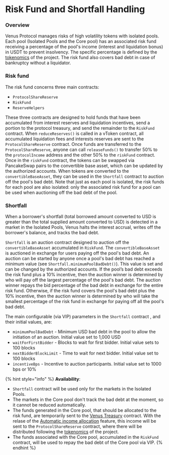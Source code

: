 # Risk Fund and Shortfall Handling

### **Overview**

Venus Protocol manages risks of high volatility tokens with isolated pools. Each pool (Isolated Pools and the Core pool) has an associated risk fund receiving a percentage of the pool's income (interest and liquidation bonus) in USDT to prevent insolvency. The specific percentage is defined by the [tokenomics](../governance/tokenomics.md) of the project. The risk fund also covers bad debt in case of bankruptcy without a liquidator.

### Risk fund

The risk fund concerns three main contracts:

* `ProtocolShareReserve`
* `RiskFund`
* `ReserveHelpers`

These three contracts are designed to hold funds that have been accumulated from interest reserves and liquidation incentives, send a portion to the protocol treasury, and send the remainder to the `RiskFund` contract. When `reduceReserves()` is called in a vToken contract, all accumulated liquidation fees and interests reserves are sent to the `ProtocolShareReserve` contract. Once funds are transferred to the `ProtocolShareReserve`, anyone can call `releaseFunds()` to transfer 50% to the `protocolIncome` address and the other 50% to the `riskFund` contract. Once in the `riskFund` contract, the tokens can be swapped via PancakeSwap pairs to the convertible base asset, which can be updated by the authorized accounts. When tokens are converted to the `convertibleBaseAsset`, they can be used in the `Shortfall` contract to auction off the pool's bad debt. Note that just as each pool is isolated, the risk funds for each pool are also isolated: only the associated risk fund for a pool can be used when auctioning off the bad debt of the pool.

### Shortfall

When a borrower's shortfall (total borrowed amount converted to USD is greater than the total supplied amount converted to USD) is detected in a market in the Isolated Pools, Venus halts the interest accrual, writes off the borrower's balance, and tracks the bad debt.

`Shortfall` is an auction contract designed to auction off the `convertibleBaseAsset` accumulated in `RiskFund`. The `convertibleBaseAsset` is auctioned in exchange for users paying off the pool's bad debt. An auction can be started by anyone once a pool's bad debt has reached a minimum value (see `Shortfall.minimumPoolBadDebt()`). This value is set and can be changed by the authorized accounts. If the pool’s bad debt exceeds the risk fund plus a 10% incentive, then the auction winner is determined by who will pay off the largest percentage of the pool's bad debt. The auction winner repays the bid percentage of the bad debt in exchange for the entire risk fund. Otherwise, if the risk fund covers the pool's bad debt plus the 10% incentive, then the auction winner is determined by who will take the smallest percentage of the risk fund in exchange for paying off all the pool's bad debt.

The main configurable (via VIP) parameters in the `Shortfall` contract , and their initial values, are:

* `minimumPoolBadDebt` - Minimum USD bad debt in the pool to allow the initiation of an auction. Initial value set to 1,000 USD
* `waitForFirstBidder` - Blocks to wait for first bidder. Initial value sets to 100 blocks
* `nextBidderBlockLimit` - Time to wait for next bidder. Initial value set to 100 blocks
* `incentiveBps` - Incentive to auction participants. Initial value set to 1000 bps or 10%

{% hint style="info" %}
**Availability**:

* `Shortfall` contract will be used only for the markets in the Isolated Pools.
* The markets in the Core pool don't track the bad debt at the moment, so it cannot be reduced automatically.
* The funds generated in the Core pool, that should be allocated to the risk fund, are temporarily sent to the [Venus Treasury](https://bscscan.com/address/0xf322942f644a996a617bd29c16bd7d231d9f35e9) contract. With the relase of the [Automatic income allocation](../whats-new/automatic-income-allocation.md) feature, this income will be sent to the `ProtocolShareReserve` contract, where there will be distributed following the [tokenomics](../governance/tokenomics.md) of the project.
* The funds associated with the Core pool, accumulated in the `RiskFund` contract, will be used to repay the bad debt of the Core pool via VIP.
{% endhint %}
